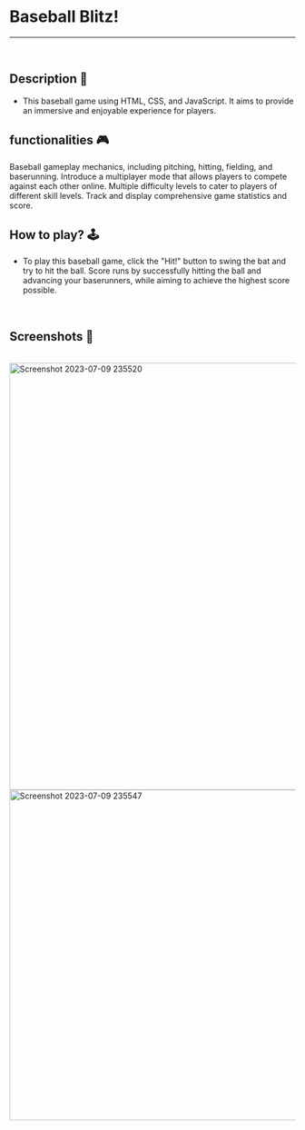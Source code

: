 # **Baseball Blitz!** 

--- 

<br>

## **Description 📃**
<!-- add your game description here  -->
- This baseball game using HTML, CSS, and JavaScript. It aims to provide an immersive and enjoyable experience for players.

## **functionalities 🎮**
<!-- add functionalities over here -->
Baseball gameplay mechanics, including pitching, hitting, fielding, and baserunning.
Introduce a multiplayer mode that allows players to compete against each other online.
Multiple difficulty levels to cater to players of different skill levels.
Track and display comprehensive game statistics and score.
<br>

## **How to play? 🕹️**
<!-- add the steps how to play games -->
- To play this baseball game, click the "Hit!" button to swing the bat and try to hit the ball. Score runs by successfully hitting the ball and advancing your baserunners, while aiming to achieve the highest score possible.

<br>

## **Screenshots 📸**

<br>
<!-- add your screenshots like this -->
<!-- ![image](url) -->
<img width="752" alt="Screenshot 2023-07-09 235520" src="https://github.com/kunjgit/GameZone/assets/113239388/f9753493-5bb3-4082-82a4-6ba8b899f570">
<br>
<img width="582" alt="Screenshot 2023-07-09 235547" src="https://github.com/kunjgit/GameZone/assets/113239388/0c3375eb-6daf-48e0-90ab-e878d2547294">
